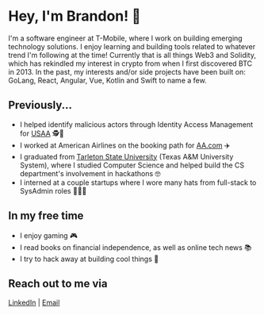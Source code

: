 # Hey, I'm Brandon! 👋

I'm a software engineer at T-Mobile, where I work on building emerging technology solutions. I enjoy learning and building tools related to whatever trend I'm following at the time! Currently that is all things Web3 and Solidity, which has rekindled my interest in crypto from when I first discovered BTC in 2013. In the past, my interests and/or side projects have been built on: GoLang, React, Angular, Vue, Kotlin and Swift to name a few.

## Previously...
* I helped identify malicious actors through Identity Access Management for [USAA](https://www.usaa.com/) 🕵️🏦
* I worked at American Airlines on the booking path for [AA.com](https://www.aa.com/) ✈️
* I graduated from [Tarleton State University](https://www.tarleton.edu/home/index.html) (Texas A&M University System), where I studied Computer Science and helped build the CS department's involvement in hackathons 🤓
* I interned at a couple startups where I wore many hats from full-stack to SysAdmin roles 🧙🏼‍♂️

## In my free time
* I enjoy gaming 🎮 
* I read books on financial independence, as well as online tech news 📚
* I try to hack away at building cool things 🔨

## Reach out to me via
[LinkedIn](https://www.linkedin.com/in/brandonjurado/) | [Email](hello@bjurado.com)
<!--
**brandonjurado/brandonjurado** is a ✨ _special_ ✨ repository because its `README.md` (this file) appears on your GitHub profile.

Here are some ideas to get you started:

- 🔭 I’m currently working on ...
- 🌱 I’m currently learning ...
- 👯 I’m looking to collaborate on ...
- 🤔 I’m looking for help with ...
- 💬 Ask me about ...
- 📫 How to reach me: ...
- 😄 Pronouns: ...
- ⚡ Fun fact: ...
-->
